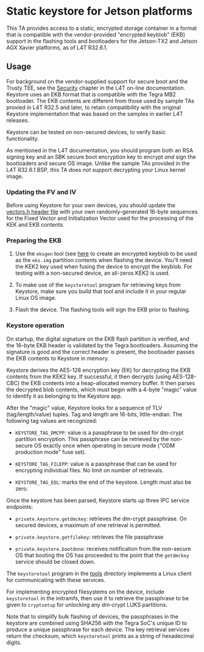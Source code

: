 # Static keystore for Jetson platforms

This TA provides access to a static, encrypted
storage container in a format that is compatible
with the vendor-provided "encrypted keyblob" (EKB)
support in the flashing tools and bootloaders
for the Jetson-TX2 and Jetson AGX Xavier platforms,
as of L4T R32.6.1.

## Usage

For background on the vendor-supplied support for
secure boot and the Trusty TEE, see the
[Security](https://docs.nvidia.com/jetson/l4t/Tegra%20Linux%20Driver%20Package%20Development%20Guide/security.html#) chapter in the L4T on-line documentation.
Keystore uses an EKB format that is compatible
with the Tegra MB2 bootloader. The EKB contents
are different from those used by sample TAs provied
in L4T R32.5 and later, to retain compatibility
with the original Keystore implementation that
was based on the samples in earlier L4T releases.

Keystore can be tested on non-secured devices,
to verify basic functionality.

As mentioned in the L4T documentation, you should
program both an RSA signing key and an SBK secure
boot encryption key to encrypt *and* sign the bootloaders
and secure OS image. Unlike the sample TAs provided
in the L4T R32.6.1 BSP, this TA does *not* support
decrypting your Linux kernel image.

### Updating the FV and IV

Before using Keystore for your own devices, you should
update the [vectors.h header file](include/app/keystore/vectors.h)
with your own randomly-generated 16-byte sequences for the
Fixed Vector and Initialization Vector used for the
processing of the KEK and EKB contents.

### Preparing the EKB

1. Use the `eksgen` tool (see [here](../../tools/README.md) to
create an encrypted keyblob to be used as the
`eks.img` partition contents when flashing the
device. You'll need the KEK2 key used when
fusing the device to encrypt the keyblob. For
testing with a non-secured device, an all-zeros
KEK2 is used.

2. To make use of the `keystoretool` program for
retrieving keys from Keystore, make sure you
build that tool and include it in your regular
Linux OS image.

3. Flash the device. The flashing tools will
sign the EKB prior to flashing.

### Keystore operation

On startup, the digital signature on the EKB
flash partition is verified, and the 16-byte
EKB header is validated by the Tegra bootloaders.
Assuming the signature is good and the correct
header is present, the bootloader passes the
EKB contents to Keystore in memory.

Keystore derives the AES-128 encryption key
(EK) for decrypting the EKB contents from the
KEK2 key. If successful, it then decrypts (using
AES-128-CBC) the EKB contents into a heap-allocated
memory buffer.  It then parses the decrypted blob
contents, which must begin with a 4-byte "magic"
value to identify it as belonging to the Keystore app.

After the "magic" value, Keystore looks for
a sequence of TLV (tag/length/value) tuples.
Tag and length are 16-bits, little-endian.
The following tag values are recognized:

* `KEYSTORE_TAG_DMCPP`: value is a passphrase
  to be used for dm-crypt partition encryption.
  This passphrase can be retrieved by the
  non-secure OS exactly once when operating
  in secure mode ("ODM production mode" fuse
  set).
  
* `KEYSTORE_TAG_FILEPP`: value is a passphrase
  that can be used for encrypting individual
  files.  No limit on number of retrievals.

* `KEYSTORE_TAG_EOL`: marks the end of the
  keystore.  Length must also be zero.

Once the keystore has been parsed, Keystore
starts up three IPC service endpoints:

* `private.keystore.getdmckey`: retrieves
  the dm-crypt passphrase. On secured devices,
  a maximum of one retrieval is permitted.
  
* `private.keystore.getfilekey`: retrieves
  the file passphrase

* `private.keystore.bootdone`: receives
  notification from the non-secure OS
  that booting the OS has proceeded to
  the point that the `getdmckey` service
  should be closed down.
  
The `keystoretool` program in the [tools](../../tools)
directory implements a Linux client for
communicating with these services.

For implementing encrypted filesystems on the
device, include `keystoretool` in the initramfs,
then use it to retrieve the passphrase to be
given to `cryptsetup` for unlocking any dm-crypt
LUKS partitions. 

Note that to simplify bulk flashing of devices,
the passphrases in the keystore are combined
using SHA256 with the Tegra SoC's unique ID
to produce a unique passphrase for each device.
The key retrieval services return the checksum,
which `keystoretool` prints as a string of
hexadecimal digits.
